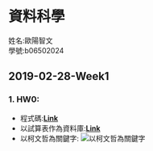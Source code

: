 ﻿# 資料科學
姓名:歐陽智文  
學號:b06502024

## 2019-02-28-Week1
### 1. HW0:
* 程式碼:[**Link**](https://github.com/j88620714/DataScience/tree/master/HW0/%E7%A8%8B%E5%BC%8F)
* 以試算表作為資料庫:[**Link**](https://docs.google.com/spreadsheets/d/1WfNdBVQxdRXXkfSpPQQQuWh3AxMlW-8GbyaeqRF8NRE/edit?usp=sharing)  
* 以柯文哲為關鍵字:
 ![以柯文哲為關鍵字](https://github.com/j88620714/DataScience/blob/master/HW0/%E7%85%A7%E7%89%87/%E6%8A%93%E9%A0%ADwordcloud.png)




